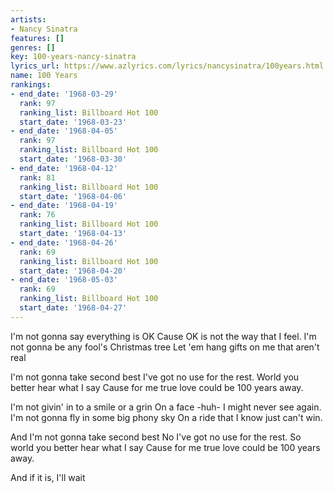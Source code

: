 ```yaml
---
artists:
- Nancy Sinatra
features: []
genres: []
key: 100-years-nancy-sinatra
lyrics_url: https://www.azlyrics.com/lyrics/nancysinatra/100years.html
name: 100 Years
rankings:
- end_date: '1968-03-29'
  rank: 97
  ranking_list: Billboard Hot 100
  start_date: '1968-03-23'
- end_date: '1968-04-05'
  rank: 97
  ranking_list: Billboard Hot 100
  start_date: '1968-03-30'
- end_date: '1968-04-12'
  rank: 81
  ranking_list: Billboard Hot 100
  start_date: '1968-04-06'
- end_date: '1968-04-19'
  rank: 76
  ranking_list: Billboard Hot 100
  start_date: '1968-04-13'
- end_date: '1968-04-26'
  rank: 69
  ranking_list: Billboard Hot 100
  start_date: '1968-04-20'
- end_date: '1968-05-03'
  rank: 69
  ranking_list: Billboard Hot 100
  start_date: '1968-04-27'
---
```


I'm not gonna say everything is OK 
Cause OK is not the way that I feel. 
I'm not gonna be any fool's Christmas tree 
Let 'em hang gifts on me that aren't real 

I'm not gonna take second best 
I've got no use for the rest. 
World you better hear what I say 
Cause for me true love could be 
100 years away. 

I'm not givin' in to a smile or a grin 
On a face -huh- I might never see again. 
I'm not gonna fly in some big phony sky 
On a ride that I know just can't win. 

And I'm not gonna take second best 
No I've got no use for the rest. 
So world you better hear what I say 
Cause for me true love could be 
100 years away. 

And if it is, I'll wait



